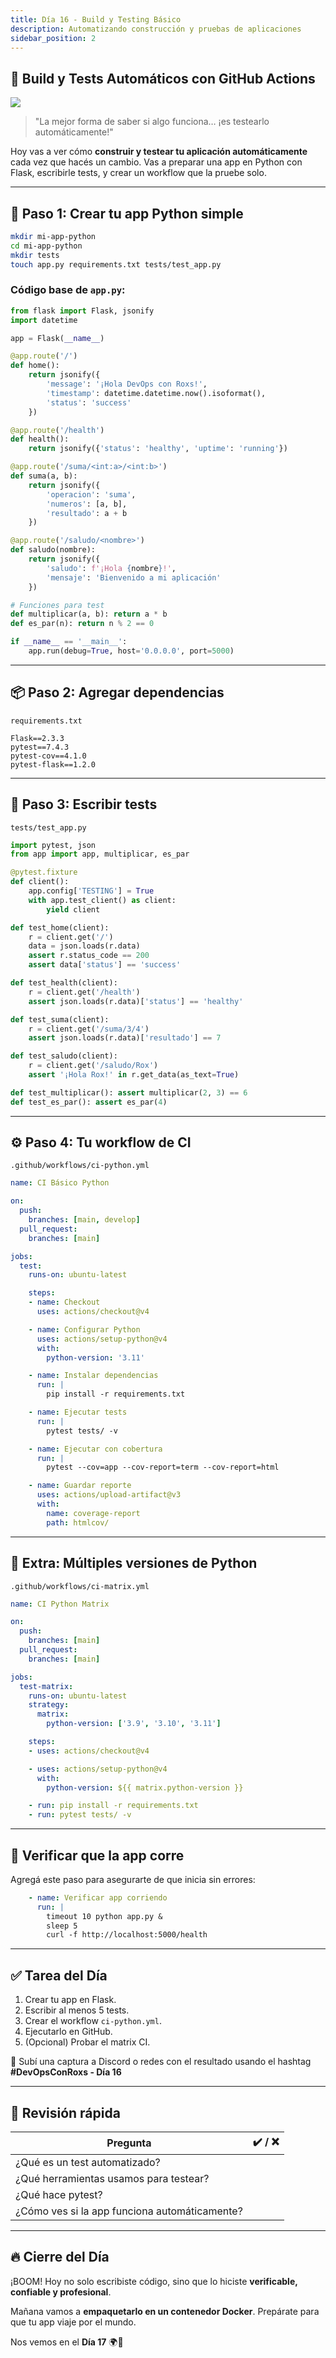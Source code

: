 ```yaml
---
title: Día 16 - Build y Testing Básico
description: Automatizando construcción y pruebas de aplicaciones
sidebar_position: 2
---
```


## 🧪 Build y Tests Automáticos con GitHub Actions

![](../../static/images/banner/3.png)

> "La mejor forma de saber si algo funciona… ¡es testearlo automáticamente!"

Hoy vas a ver cómo **construir y testear tu aplicación automáticamente** cada vez que hacés un cambio. Vas a preparar una app en Python con Flask, escribirle tests, y crear un workflow que la pruebe solo.

---

## 🐍 Paso 1: Crear tu app Python simple

```bash
mkdir mi-app-python
cd mi-app-python
mkdir tests
touch app.py requirements.txt tests/test_app.py
````

### Código base de `app.py`:

```python
from flask import Flask, jsonify
import datetime

app = Flask(__name__)

@app.route('/')
def home():
    return jsonify({
        'message': '¡Hola DevOps con Roxs!',
        'timestamp': datetime.datetime.now().isoformat(),
        'status': 'success'
    })

@app.route('/health')
def health():
    return jsonify({'status': 'healthy', 'uptime': 'running'})

@app.route('/suma/<int:a>/<int:b>')
def suma(a, b):
    return jsonify({
        'operacion': 'suma',
        'numeros': [a, b],
        'resultado': a + b
    })

@app.route('/saludo/<nombre>')
def saludo(nombre):
    return jsonify({
        'saludo': f'¡Hola {nombre}!',
        'mensaje': 'Bienvenido a mi aplicación'
    })

# Funciones para test
def multiplicar(a, b): return a * b
def es_par(n): return n % 2 == 0

if __name__ == '__main__':
    app.run(debug=True, host='0.0.0.0', port=5000)
```

---

## 📦 Paso 2: Agregar dependencias

`requirements.txt`

```
Flask==2.3.3
pytest==7.4.3
pytest-cov==4.1.0
pytest-flask==1.2.0
```

---

## 🧪 Paso 3: Escribir tests

`tests/test_app.py`

```python
import pytest, json
from app import app, multiplicar, es_par

@pytest.fixture
def client():
    app.config['TESTING'] = True
    with app.test_client() as client:
        yield client

def test_home(client):
    r = client.get('/')
    data = json.loads(r.data)
    assert r.status_code == 200
    assert data['status'] == 'success'

def test_health(client):
    r = client.get('/health')
    assert json.loads(r.data)['status'] == 'healthy'

def test_suma(client):
    r = client.get('/suma/3/4')
    assert json.loads(r.data)['resultado'] == 7

def test_saludo(client):
    r = client.get('/saludo/Rox')
    assert '¡Hola Rox!' in r.get_data(as_text=True)

def test_multiplicar(): assert multiplicar(2, 3) == 6
def test_es_par(): assert es_par(4)
```

---

## ⚙️ Paso 4: Tu workflow de CI

`.github/workflows/ci-python.yml`

```yaml
name: CI Básico Python

on:
  push:
    branches: [main, develop]
  pull_request:
    branches: [main]

jobs:
  test:
    runs-on: ubuntu-latest

    steps:
    - name: Checkout
      uses: actions/checkout@v4

    - name: Configurar Python
      uses: actions/setup-python@v4
      with:
        python-version: '3.11'

    - name: Instalar dependencias
      run: |
        pip install -r requirements.txt

    - name: Ejecutar tests
      run: |
        pytest tests/ -v

    - name: Ejecutar con cobertura
      run: |
        pytest --cov=app --cov-report=term --cov-report=html

    - name: Guardar reporte
      uses: actions/upload-artifact@v3
      with:
        name: coverage-report
        path: htmlcov/
```

---

## 🧪 Extra: Múltiples versiones de Python

`.github/workflows/ci-matrix.yml`

```yaml
name: CI Python Matrix

on:
  push:
    branches: [main]
  pull_request:
    branches: [main]

jobs:
  test-matrix:
    runs-on: ubuntu-latest
    strategy:
      matrix:
        python-version: ['3.9', '3.10', '3.11']

    steps:
    - uses: actions/checkout@v4

    - uses: actions/setup-python@v4
      with:
        python-version: ${{ matrix.python-version }}

    - run: pip install -r requirements.txt
    - run: pytest tests/ -v
```

---

## 🧹 Verificar que la app corre

Agregá este paso para asegurarte de que inicia sin errores:

```yaml
    - name: Verificar app corriendo
      run: |
        timeout 10 python app.py &
        sleep 5
        curl -f http://localhost:5000/health
```

---

## ✅ Tarea del Día

1. Crear tu app en Flask.
2. Escribir al menos 5 tests.
3. Crear el workflow `ci-python.yml`.
4. Ejecutarlo en GitHub.
5. (Opcional) Probar el matrix CI.

📸 Subí una captura a Discord o redes con el resultado usando el hashtag
**#DevOpsConRoxs - Día 16**

---

## 🧠 Revisión rápida

| Pregunta                                      | ✔️ / ❌ |
| --------------------------------------------- | ------ |
| ¿Qué es un test automatizado?                 |        |
| ¿Qué herramientas usamos para testear?        |        |
| ¿Qué hace pytest?                             |        |
| ¿Cómo ves si la app funciona automáticamente? |        |

---

## 🔥 Cierre del Día

¡BOOM!
Hoy no solo escribiste código, sino que lo hiciste **verificable, confiable y profesional**.

Mañana vamos a **empaquetarlo en un contenedor Docker**. Prepárate para que tu app viaje por el mundo.

Nos vemos en el **Día 17** 🌍🐳

